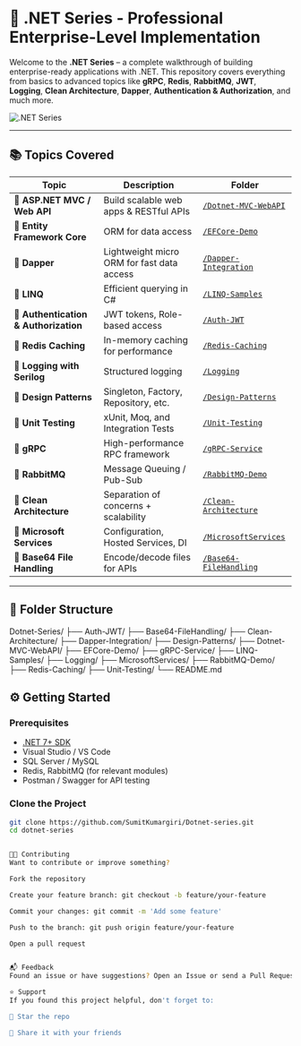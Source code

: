 # 🚀 .NET Series - Professional Enterprise-Level Implementation

Welcome to the **.NET Series** – a complete walkthrough of building enterprise-ready applications with .NET. This repository covers everything from basics to advanced topics like **gRPC**, **Redis**, **RabbitMQ**, **JWT**, **Logging**, **Clean Architecture**, **Dapper**, **Authentication & Authorization**, and much more.

![.NET Series](https://www.pngkey.com/png/detail/341-3410177_microsoft-net-logo-png-dot-net-logo-png.png)

---

## 📚 Topics Covered

| Topic | Description | Folder |
|-------|-------------|--------|
| 🔹 **ASP.NET MVC / Web API** | Build scalable web apps & RESTful APIs | [`/Dotnet-MVC-WebAPI`](./Dotnet-MVC-WebAPI) |
| 🔹 **Entity Framework Core** | ORM for data access | [`/EFCore-Demo`](./EFCore-Demo) |
| 🔹 **Dapper** | Lightweight micro ORM for fast data access | [`/Dapper-Integration`](./Dapper-Integration) |
| 🔹 **LINQ** | Efficient querying in C# | [`/LINQ-Samples`](./LINQ-Samples) |
| 🔹 **Authentication & Authorization** | JWT tokens, Role-based access | [`/Auth-JWT`](./Auth-JWT) |
| 🔹 **Redis Caching** | In-memory caching for performance | [`/Redis-Caching`](./Redis-Caching) |
| 🔹 **Logging with Serilog** | Structured logging | [`/Logging`](./Logging) |
| 🔹 **Design Patterns** | Singleton, Factory, Repository, etc. | [`/Design-Patterns`](./Design-Patterns) |
| 🔹 **Unit Testing** | xUnit, Moq, and Integration Tests | [`/Unit-Testing`](./Unit-Testing) |
| 🔹 **gRPC** | High-performance RPC framework | [`/gRPC-Service`](./gRPC-Service) |
| 🔹 **RabbitMQ** | Message Queuing / Pub-Sub | [`/RabbitMQ-Demo`](./RabbitMQ-Demo) |
| 🔹 **Clean Architecture** | Separation of concerns + scalability | [`/Clean-Architecture`](./Clean-Architecture) |
| 🔹 **Microsoft Services** | Configuration, Hosted Services, DI | [`/MicrosoftServices`](./MicrosoftServices) |
| 🔹 **Base64 File Handling** | Encode/decode files for APIs | [`/Base64-FileHandling`](./Base64-FileHandling) |

---

## 📁 Folder Structure

Dotnet-Series/
├── Auth-JWT/
├── Base64-FileHandling/
├── Clean-Architecture/
├── Dapper-Integration/
├── Design-Patterns/
├── Dotnet-MVC-WebAPI/
├── EFCore-Demo/
├── gRPC-Service/
├── LINQ-Samples/
├── Logging/
├── MicrosoftServices/
├── RabbitMQ-Demo/
├── Redis-Caching/
├── Unit-Testing/
└── README.md

## ⚙️ Getting Started

### Prerequisites

- [.NET 7+ SDK](https://dotnet.microsoft.com/download)
- Visual Studio / VS Code
- SQL Server / MySQL
- Redis, RabbitMQ (for relevant modules)
- Postman / Swagger for API testing

### Clone the Project

```bash
git clone https://github.com/SumitKumargiri/Dotnet-series.git
cd dotnet-series


🧑‍💻 Contributing
Want to contribute or improve something?

Fork the repository

Create your feature branch: git checkout -b feature/your-feature

Commit your changes: git commit -m 'Add some feature'

Push to the branch: git push origin feature/your-feature

Open a pull request


📬 Feedback
Found an issue or have suggestions? Open an Issue or send a Pull Request

⭐ Support
If you found this project helpful, don't forget to:

🌟 Star the repo

📣 Share it with your friends

